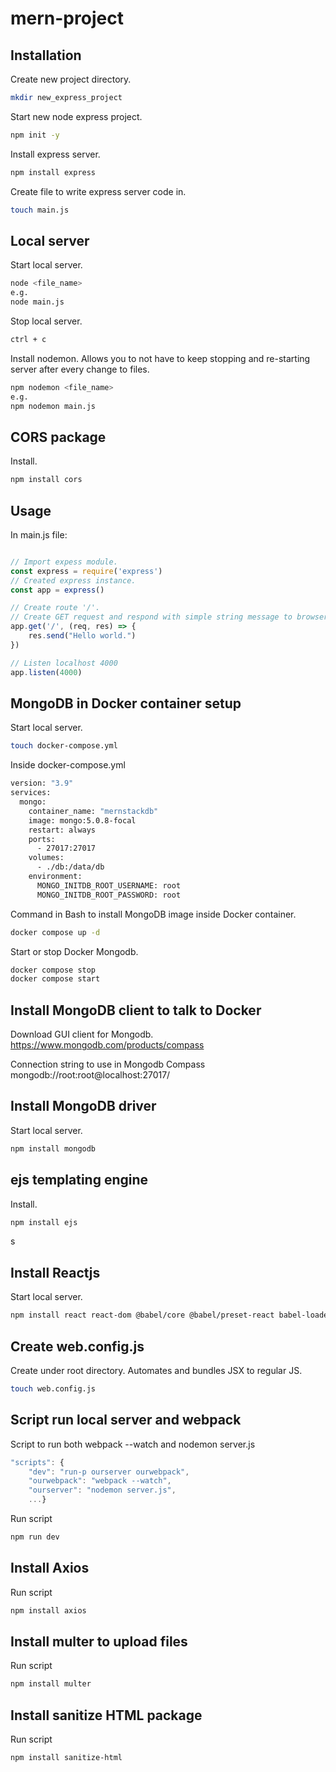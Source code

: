 # mern-project

## Installation
Create new project directory.
```bash
mkdir new_express_project
```
Start new node express project.
```bash
npm init -y
```
Install express server.
```bash
npm install express
```
Create file to write express server code in.
```bash
touch main.js
```

## Local server
Start local server.
```bash
node <file_name>
e.g.
node main.js
```
Stop local server.
```bash
ctrl + c
```
Install nodemon. Allows you to not have to keep stopping and re-starting server after every change to files.  
```bash
npm nodemon <file_name>
e.g.
npm nodemon main.js
```

## CORS package
Install.
```bash
npm install cors
```

## Usage
In main.js file:
```javascript

// Import expess module.
const express = require('express')
// Created express instance.
const app = express()

// Create route '/'. 
// Create GET request and respond with simple string message to browser.
app.get('/', (req, res) => {
    res.send("Hello world.")
})

// Listen localhost 4000
app.listen(4000)
```

## MongoDB in Docker container setup
Start local server.
```bash
touch docker-compose.yml
```

Inside docker-compose.yml
```bash
version: "3.9"
services:
  mongo:
    container_name: "mernstackdb"
    image: mongo:5.0.8-focal
    restart: always
    ports:
      - 27017:27017
    volumes:
      - ./db:/data/db
    environment:
      MONGO_INITDB_ROOT_USERNAME: root
      MONGO_INITDB_ROOT_PASSWORD: root
```

Command in Bash to install MongoDB image inside Docker container.
```bash
docker compose up -d
```

Start or stop Docker Mongodb.
```bash
docker compose stop
docker compose start
```

## Install MongoDB client to talk to Docker
Download GUI client for Mongodb.
https://www.mongodb.com/products/compass

Connection string to use in Mongodb Compass
mongodb://root:root@localhost:27017/

## Install MongoDB driver
Start local server.
```bash
npm install mongodb
```

## ejs templating engine
Install.
```bash
npm install ejs
```
s
## Install Reactjs 
Start local server.
```bash
npm install react react-dom @babel/core @babel/preset-react babel-loader webpack webpack-cli webpack-node-externals npm-run-all
```

## Create web.config.js  
Create under root directory. Automates and bundles JSX to regular JS.
```bash
touch web.config.js
```

## Script run local server and webpack
Script to run both webpack --watch and nodemon server.js
```javascript
"scripts": {
    "dev": "run-p ourserver ourwebpack",
    "ourwebpack": "webpack --watch",
    "ourserver": "nodemon server.js",
    ...}
```

Run script
```bash
npm run dev
```

## Install Axios
Run script
```bash
npm install axios
```

## Install multer to upload files
Run script
```bash
npm install multer
```

## Install sanitize HTML package
Run script
```bash
npm install sanitize-html
```


